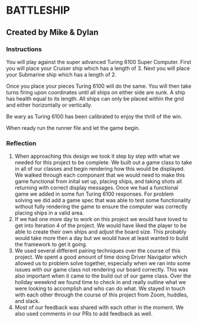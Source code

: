 # BATTLESHIP
## Created by Mike & Dylan

### Instructions
You will play against the super advanced Turing 6100 Super Computer.
First you will place your Cruiser ship which has a length of 3.
Next you will place your Submarine ship which has a length of 2.

Once you place your pieces Turing 6100 will do the same.
You will then take turns firing upon coordinates until all ships on either side are sunk.
A ship has health equal to its length.
All ships can only be placed within the grid and either horizontally or vertically.

Be wary as Turing 6100 has been calibrated to enjoy the thrill of the win.

When ready run the runner file and let the game begin.

### Reflection
1. When approaching this design we took it step by step with what we needed for this project to be complete. We built out a game class to take in all of our classes and begin rendering how this would be displayed. We walked through each componant that we would need to make this game functional from inital set up, placing ships, and taking shots all returning with correct display messages. Once we had a functional game we added in some fun Turing 6100 responses.
For problem solving we did add a game spec that was able to test some functionality without fully rendering the game to ensure the computer was correctly placing ships in a valid area.
2. If we had one more day to work on this project we would have loved to get into Iteration 4 of the project. We would have liked the player to be able to create their own ships and adjust the board size. This probably would take more then a day but we would have at least wanted to build the framework to get it going.
3. We used several different pairing techniques over the course of this project. We spent a good amount of time doing Driver Navigator which allowed us to problem solve together, especially when we ran into some issues with our game class not rendering our board correctly. This was also important when it came to the build out of our game class. Over the holiday weeeknd we found time to check in and really outline what we were looking to accomplish and who can do what. We stayed in touch with each other through the course of this project from Zoom, huddles, and slack. 
4. Most of our feedback was shared with each other in the moment. We also used comments in our PRs to add feedback as well.